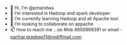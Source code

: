 - 👋 Hi, I’m @pmandwa
- 👀 I’m interested in Hadoop and spark developer
- 🌱 I’m currently learning Hadoop and all Apache tool
- 💞️ I’m looking to collaborate on appache
- 📫 How to reach me ...on Mob 8850969391 or email - parihar.pradeep11@rediffmail.com

<!---
pmandwa/pmandwa is a ✨ special ✨ repository because its `README.md` (this file) appears on your GitHub profile.
You can click the Preview link to take a look at your changes.
--->
